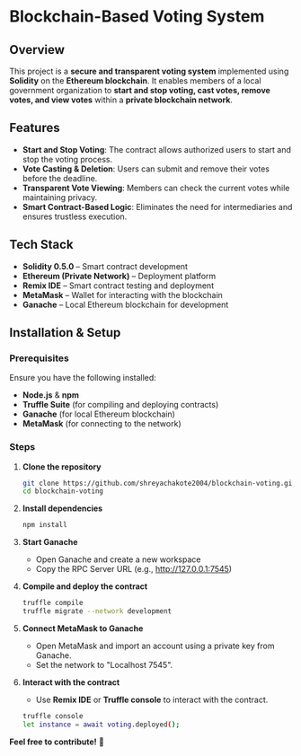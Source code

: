 # Blockchain-Based Voting System

## Overview
This project is a **secure and transparent voting system** implemented using **Solidity** on the **Ethereum blockchain**. It enables members of a local government organization to **start and stop voting, cast votes, remove votes, and view votes** within a **private blockchain network**.

## Features
- **Start and Stop Voting**: The contract allows authorized users to start and stop the voting process.
- **Vote Casting & Deletion**: Users can submit and remove their votes before the deadline.
- **Transparent Vote Viewing**: Members can check the current votes while maintaining privacy.
- **Smart Contract-Based Logic**: Eliminates the need for intermediaries and ensures trustless execution.

## Tech Stack
- **Solidity 0.5.0** – Smart contract development
- **Ethereum (Private Network)** – Deployment platform
- **Remix IDE** – Smart contract testing and deployment
- **MetaMask** – Wallet for interacting with the blockchain
- **Ganache** – Local Ethereum blockchain for development

## Installation & Setup
### Prerequisites
Ensure you have the following installed:
- **Node.js** & **npm**
- **Truffle Suite** (for compiling and deploying contracts)
- **Ganache** (for local Ethereum blockchain)
- **MetaMask** (for connecting to the network)

### Steps
1. **Clone the repository**
   ```sh
   git clone https://github.com/shreyachakote2004/blockchain-voting.git
   cd blockchain-voting
   ```
2. **Install dependencies**
   ```sh
   npm install
   ```
3. **Start Ganache**
   - Open Ganache and create a new workspace
   - Copy the RPC Server URL (e.g., http://127.0.0.1:7545)

4. **Compile and deploy the contract**
   ```sh
   truffle compile
   truffle migrate --network development
   ```
5. **Connect MetaMask to Ganache**
   - Open MetaMask and import an account using a private key from Ganache.
   - Set the network to "Localhost 7545".

6. **Interact with the contract**
   - Use **Remix IDE** or **Truffle console** to interact with the contract.
   ```sh
   truffle console
   let instance = await voting.deployed();
   ```
**Feel free to contribute!** 🚀

